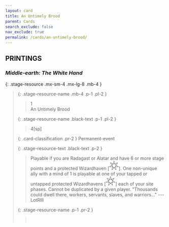 ```yaml
---
layout: card
title: An Untimely Brood
parent: Cards
search_exclude: false
nav_exclude: true
permalink: /cards/an-untimely-brood/
---
```


## PRINTINGS


### _Middle-earth: The White Hand_

{: .stage-resource .mx-sm-4 .mx-lg-8 .mb-4 }
> {: .stage-resource-name .mb-4 .p-1 .pl-2 }
> > <div class="card-mp">1</div>
> > <div class="card-name">An Untimely Brood</div>
>
> {: .stage-resource-name .black-text .p-1 .pl-2 }
> > 4[sp]
>
> {: .card-classification .pr-2 }
> Permanent-event
>
> {: .stage-resource-text .black-text .p-2 }
> > Playable if you are Radagast or Alatar and have 6 or more stage points and a protected Wizardhaven \[![](/assets/images/free-haven.svg)]. One non-unique ally with a mind of 1 is playable at one of your tapped or untapped protected Wizardhavens \[![](/assets/images/free-haven.svg)] each of your site phases. Cannot be duplicated by a given player.  "Thousands could dwell there, workers, servants, slaves, and warriors..." ---LotRIII 
> 
> {: .stage-resource-name .p-1 .pr-2 }
> > <div class="card-shield"></div>
> > <div class="card-corruption">&nbsp;</div>

